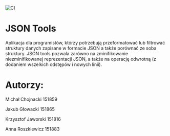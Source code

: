![CI](https://github.com/anroszkiewicz/IOD-L11-Beta/actions/workflows/ci.yml/badge.svg)

# JSON Tools

Aplikacja dla programistów, którzy potrzebują przeformatować lub filtrować struktury danych zapisane w formacie JSON a także porównać ze soba struktury. 
JSON tools pozwala zarówno na zminifikowanie niezminifikowanej reprezentacji JSON, a także na operację odwrotną (z dodaniem wszelkich odstępów i nowych linii).

# Autorzy:

Michał Chojnacki 151859

Jakub Głowacki 151865

Krzysztof Jaworski 151816

Anna Roszkiewicz 151883

